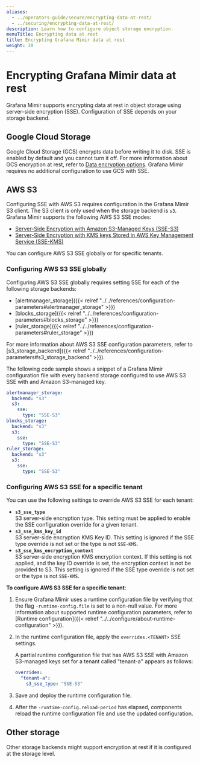 ```yaml
---
aliases:
  - ../operators-guide/secure/encrypting-data-at-rest/
  - ../securing/encrypting-data-at-rest/
description: Learn how to configure object storage encryption.
menuTitle: Encrypting data at rest
title: Encrypting Grafana Mimir data at rest
weight: 30
---
```


# Encrypting Grafana Mimir data at rest

Grafana Mimir supports encrypting data at rest in object storage using server-side encryption (SSE).
Configuration of SSE depends on your storage backend.

## Google Cloud Storage

Google Cloud Storage (GCS) encrypts data before writing it to disk. SSE is enabled by default and you cannot turn it off.
For more information about GCS encryption at rest, refer to [Data encryption options](https://cloud.google.com/storage/docs/encryption/).
Grafana Mimir requires no additional configuration to use GCS with SSE.

## AWS S3

Configuring SSE with AWS S3 requires configuration in the Grafana Mimir S3 client.
The S3 client is only used when the storage backend is `s3`.
Grafana Mimir supports the following AWS S3 SSE modes:

- [Server-Side Encryption with Amazon S3-Managed Keys (SSE-S3)](https://docs.aws.amazon.com/AmazonS3/latest/dev/UsingServerSideEncryption.html)
- [Server-Side Encryption with KMS keys Stored in AWS Key Management Service (SSE-KMS)](https://docs.aws.amazon.com/AmazonS3/latest/dev/UsingKMSEncryption.html)

You can configure AWS S3 SSE globally or for specific tenants.

### Configuring AWS S3 SSE globally

Configuring AWS S3 SSE globally requires setting SSE for each of the following storage backends:

- [alertmanager_storage]({{< relref "../../references/configuration-parameters#alertmanager_storage" >}})
- [blocks_storage]({{< relref "../../references/configuration-parameters#blocks_storage" >}})
- [ruler_storage]({{< relref "../../references/configuration-parameters#ruler_storage" >}})

For more information about AWS S3 SSE configuration parameters, refer to [s3_storage_backend]({{< relref "../../references/configuration-parameters#s3_storage_backend" >}}).

The following code sample shows a snippet of a Grafana Mimir configuration file with every backend storage configured to use AWS S3 SSE with and Amazon S3-managed key.

```yaml
alertmanager_storage:
  backend: "s3"
  s3:
    sse:
      type: "SSE-S3"
blocks_storage:
  backend: "s3"
  s3:
    sse:
      type: "SSE-S3"
ruler_storage:
  backend: "s3"
  s3:
    sse:
      type: "SSE-S3"
```

### Configuring AWS S3 SSE for a specific tenant

You can use the following settings to override AWS S3 SSE for each tenant:

- **`s3_sse_type`**<br />
  S3 server-side encryption type.
  This setting must be applied to enable the SSE configuration override for a given tenant.
- **`s3_sse_kms_key_id`**<br />
  S3 server-side encryption KMS Key ID.
  This setting is ignored if the SSE type override is not set or the type is not `SSE-KMS`.
- **`s3_sse_kms_encryption_context`**<br />
  S3 server-side encryption KMS encryption context.
  If this setting is not applied, and the key ID override is set, the encryption context is not be provided to S3.
  This setting is ignored if the SSE type override is not set or the type is not `SSE-KMS`.

**To configure AWS S3 SSE for a specific tenant**:

1. Ensure Grafana Mimir uses a runtime configuration file by verifying that the flag `-runtime-config.file` is set to a non-null value.
   For more information about supported runtime configuration parameters, refer to [Runtime configuration]({{< relref "../../configure/about-runtime-configuration" >}}).
1. In the runtime configuration file, apply the `overrides.<TENANT>` SSE settings.

   A partial runtime configuration file that has AWS S3 SSE with Amazon S3-managed keys set for a tenant called "tenant-a" appears as follows:

   ```yaml
   overrides:
     "tenant-a":
       s3_sse_type: "SSE-S3"
   ```

1. Save and deploy the runtime configuration file.
1. After the `-runtime-config.reload-period` has elapsed, components reload the runtime configuration file and use the updated configuration.

## Other storage

Other storage backends might support encryption at rest if it is configured at the storage level.

